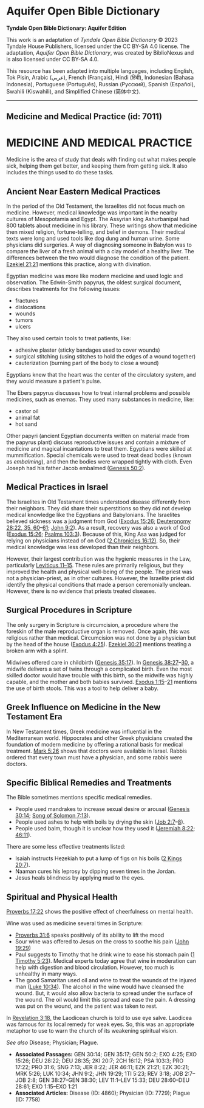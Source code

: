 # Aquifer Open Bible Dictionary

**Tyndale Open Bible Dictionary: Aquifer Edition**

This work is an adaptation of *Tyndale Open Bible Dictionary* © 2023 Tyndale House Publishers, licensed under the CC BY\-SA 4\.0 license. The adaptation, *Aquifer Open Bible Dictionary*, was created by BiblioNexus and is also licensed under CC BY\-SA 4\.0\.

This resource has been adapted into multiple languages, including English, Tok Pisin, Arabic (عربي), French (Français), Hindi (हिंदी), Indonesian (Bahasa Indonesia), Portuguese (Português), Russian (Русский), Spanish (Español), Swahili (Kiswahili), and Simplified Chinese (简体中文).



--------------------------------

## Medicine and Medical Practice (id: 7011)

MEDICINE AND MEDICAL PRACTICE
=============================

Medicine is the area of study that deals with finding out what makes people sick, helping them get better, and keeping them from getting sick. It also includes the things used to do these tasks.

Ancient Near Eastern Medical Practices
--------------------------------------

In the period of the Old Testament, the Israelites did not focus much on medicine. However, medical knowledge was important in the nearby cultures of Mesopotamia and Egypt. The Assyrian king Ashurbanipal had 800 tablets about medicine in his library. These writings show that medicine then mixed religion, fortune\-telling, and belief in demons. Their medical texts were long and used tools like dog dung and human urine. Some physicians did surgeries. A way of diagnosing someone in Babylon was to compare the liver of a fresh animal with a clay model of a healthy liver. The differences between the two would diagnose the condition of the patient. [Ezekiel 21:21](https://ref.ly/Ezek21:21) mentions this practice, along with divination.

Egyptian medicine was more like modern medicine and used logic and observation. The Edwin\-Smith papyrus, the oldest surgical document, describes treatments for the following issues: 

* fractures
* dislocations
* wounds
* tumors
* ulcers

They also used certain tools to treat patients, like:

* adhesive plaster (sticky bandages used to cover wounds)
* surgical stitching (using stitches to hold the edges of a wound together)
* cauterization (burning part of the body to close a wound)

Egyptians knew that the heart was the center of the circulatory system, and they would measure a patient's pulse. 

The Ebers papyrus discusses how to treat internal problems and possible medicines, such as enemas. They used many substances in medicine, like:

* castor oil
* animal fat
* hot sand

Other papyri (ancient Egyptian documents written on material made from the papyrus plant) discuss reproductive issues and contain a mixture of medicine and magical incantations to treat them. Egyptians were skilled at mummification. Special chemicals were used to treat dead bodies (known as *embalming*), and then the bodies were wrapped tightly with cloth. Even Joseph had his father Jacob embalmed ([Genesis 50:2](https://ref.ly/Gen50:2)).

Medical Practices in Israel
---------------------------

The Israelites in Old Testament times understood disease differently from their neighbors. They did share their superstitions so they did not develop medical knowledge like the Egyptians and Babylonians. The Israelites believed sickness was a judgment from God ([Exodus 15:26](https://ref.ly/Exod15:26); [Deuteronomy 28:22, 35, 60](https://ref.ly/Deut28:22,Deut28:35,Deut28:60-Deut28:61)–[61](https://ref.ly/Deut28:22,Deut28:35,Deut28:60-Deut28:61); [John 9:2](https://ref.ly/John9:2)). As a result, recovery was also a work of God ([Exodus 15:26](https://ref.ly/Exod15:26); [Psalms 103:3](https://ref.ly/Ps103:3)). Because of this, King Asa was judged for relying on physicians instead of on God ([2 Chronicles 16:12\)](https://ref.ly/2Chr16:12). So, their medical knowledge was less developed than their neighbors.

However, their largest contribution was the hygienic measures in the Law, particularly [Leviticus 11–15](https://ref.ly/Lev11:1-Lev15:33). These rules are primarily religious, but they improved the health and physical well\-being of the people. The priest was not a physician\-priest, as in other cultures. However, the Israelite priest did identify the physical conditions that made a person ceremonially unclean. However, there is no evidence that priests treated diseases.

Surgical Procedures in Scripture
--------------------------------

The only surgery in Scripture is circumcision, a procedure where the foreskin of the male reproductive organ is removed. Once again, this was religious rather than medical. Circumcision was not done by a physician but by the head of the house ([Exodus 4:25](https://ref.ly/Exod4:25)). [Ezekiel 30:21](https://ref.ly/Ezek30:21) mentions treating a broken arm with a splint.

Midwives offered care in childbirth ([Genesis 35:17](https://ref.ly/Gen35:17)). In [Genesis 38:27](https://ref.ly/Gen38:27-Gen38:30)–[30,](https://ref.ly/Gen38:27-Gen38:30) a midwife delivers a set of twins through a complicated birth. Even the most skilled doctor would have trouble with this birth, so the midwife was highly capable, and the mother and both babies survived. [Exodus 1:15](https://ref.ly/Exod1:15-Exod1:21)–[21](https://ref.ly/Exod1:15-Exod1:21) mentions the use of birth stools. This was a tool to help deliver a baby.

Greek Influence on Medicine in the New Testament Era
----------------------------------------------------

In New Testament times, Greek medicine was influential in the Mediterranean world. Hippocrates and other Greek physicians created the foundation of modern medicine by offering a rational basis for medical treatment. [Mark 5:26](https://ref.ly/Mark5:26) shows that doctors were available in Israel. Rabbis ordered that every town must have a physician, and some rabbis were doctors.

Specific Biblical Remedies and Treatments
-----------------------------------------

The Bible sometimes mentions specific medical remedies. 

* People used mandrakes to increase sexual desire or arousal ([Genesis 30:14](https://ref.ly/Gen30:14); [Song of Solomon 7:13](https://ref.ly/Song7:13)).
* People used ashes to help with boils by drying the skin ([Job 2:7](https://ref.ly/Job2:7-Job2:8)–[8](https://ref.ly/Job2:7-Job2:8)).
* People used balm, though it is unclear how they used it ([Jeremiah 8:22](https://ref.ly/Jer8:22); [46:11](https://ref.ly/Jer46:11)).

There are some less effective treatments listed:

* Isaiah instructs Hezekiah to put a lump of figs on his boils ([2 Kings 20:7](https://ref.ly/2Kgs20:7)).
* Naaman cures his leprosy by dipping seven times in the Jordan.
* Jesus heals blindness by applying mud to the eyes.

Spiritual and Physical Health
-----------------------------

[Proverbs 17:22](https://ref.ly/Prov17:22) shows the positive effect of cheerfulness on mental health.

Wine was used as medicine several times in Scripture: 

* [Proverbs 31:6](https://ref.ly/Prov31:6) speaks positively of its ability to lift the mood
* Sour wine was offered to Jesus on the cross to soothe his pain ([John 19:29](https://ref.ly/John19:29))
* Paul suggests to Timothy that he drink wine to ease his stomach pain ([1 Timothy 5:23](https://ref.ly/1Tim5:23)). Medical experts today agree that wine in moderation can help with digestion and blood circulation. However, too much is unhealthy in many ways.
* The good Samaritan used oil and wine to treat the wounds of the injured man ([Luke 10:34](https://ref.ly/Luke10:34)). The alcohol in the wine would have cleansed the wound. But, it would also allow bacteria to spread under the surface of the wound. The oil would limit this spread and ease the pain. A dressing was put on the wound, and the patient was taken to rest.

In [Revelation 3:18,](https://ref.ly/Rev3:18) the Laodicean church is told to use eye salve. Laodicea was famous for its local remedy for weak eyes. So, this was an appropriate metaphor to use to warn the church of its weakening spiritual vision.

*See also* Disease; Physician; Plague.

* **Associated Passages:** GEN 30:14; GEN 35:17; GEN 50:2; EXO 4:25; EXO 15:26; DEU 28:22; DEU 28:35; 2KI 20:7; 2CH 16:12; PSA 103:3; PRO 17:22; PRO 31:6; SNG 7:13; JER 8:22; JER 46:11; EZK 21:21; EZK 30:21; MRK 5:26; LUK 10:34; JHN 9:2; JHN 19:29; 1TI 5:23; REV 3:18; JOB 2:7–JOB 2:8; GEN 38:27–GEN 38:30; LEV 11:1–LEV 15:33; DEU 28:60–DEU 28:61; EXO 1:15–EXO 1:21
* **Associated Articles:** Disease (ID: 4860); Physician (ID: 7729); Plague (ID: 7758)

